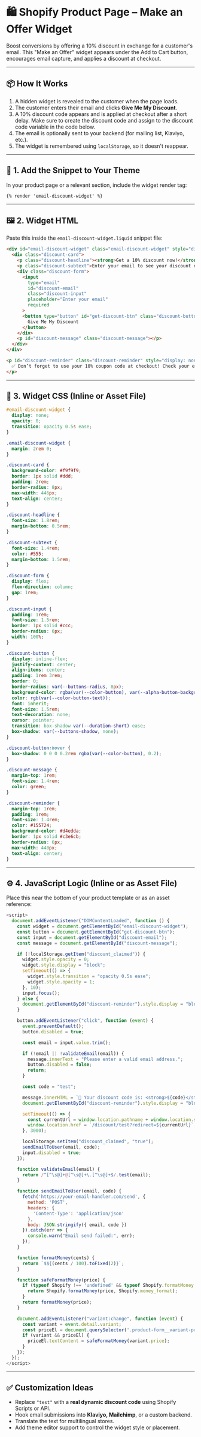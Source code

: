 # 🛍️ Shopify Product Page – Make an Offer Widget

Boost conversions by offering a 10% discount in exchange for a customer's email. This "Make an Offer" widget appears under the Add to Cart button, encourages email capture, and applies a discount at checkout.

---

## 📦 How It Works

1. A hidden widget is revealed to the customer when the page loads.
2. The customer enters their email and clicks **Give Me My Discount**.
3. A 10% discount code appears and is applied at checkout after a short delay. Make sure to create the discount code and assign to the discount code variable in the code below.
4. The email is optionally sent to your backend (for mailing list, Klaviyo, etc.).
5. The widget is remembered using `localStorage`, so it doesn't reappear.

---

## 🧩 1. Add the Snippet to Your Theme

In your product page or a relevant section, include the widget render tag:

```liquid
{% render 'email-discount-widget' %}
```

---

## 🖼️ 2. Widget HTML

Paste this inside the `email-discount-widget.liquid` snippet file:

```html
<div id="email-discount-widget" class="email-discount-widget" style="display: none;">
  <div class="discount-card">
    <p class="discount-headline"><strong>Get a 10% discount now!</strong></p>
    <p class="discount-subtext">Enter your email to see your discount now.</p>
    <div class="discount-form">
      <input
        type="email"
        id="discount-email"
        class="discount-input"
        placeholder="Enter your email"
        required
      >
      <button type="button" id="get-discount-btn" class="discount-button">
        Give Me My Discount
      </button>
    </div>
    <p id="discount-message" class="discount-message"></p>
  </div>
</div>

<p id="discount-reminder" class="discount-reminder" style="display: none; margin-top: 1rem;">
  ✅ Don’t forget to use your 10% coupon code at checkout! Check your email or checkout now to see your discount.
</p>
```

---

## 🎨 3. Widget CSS (Inline or Asset File)

```css
#email-discount-widget {
  display: none;
  opacity: 0;
  transition: opacity 0.5s ease;
}

.email-discount-widget {
  margin: 2rem 0;
}

.discount-card {
  background-color: #f9f9f9;
  border: 1px solid #ddd;
  padding: 2rem;
  border-radius: 8px;
  max-width: 446px;
  text-align: center;
}

.discount-headline {
  font-size: 1.8rem;
  margin-bottom: 0.5rem;
}

.discount-subtext {
  font-size: 1.4rem;
  color: #555;
  margin-bottom: 1.5rem;
}

.discount-form {
  display: flex;
  flex-direction: column;
  gap: 1rem;
}

.discount-input {
  padding: 1rem;
  font-size: 1.5rem;
  border: 1px solid #ccc;
  border-radius: 6px;
  width: 100%;
}

.discount-button {
  display: inline-flex;
  justify-content: center;
  align-items: center;
  padding: 1rem 3rem;
  border: 0;
  border-radius: var(--buttons-radius, 8px);
  background-color: rgba(var(--color-button), var(--alpha-button-background));
  color: rgb(var(--color-button-text));
  font: inherit;
  font-size: 1.5rem;
  text-decoration: none;
  cursor: pointer;
  transition: box-shadow var(--duration-short) ease;
  box-shadow: var(--buttons-shadow, none);
}

.discount-button:hover {
  box-shadow: 0 0 0 0.2rem rgba(var(--color-button), 0.2);
}

.discount-message {
  margin-top: 1rem;
  font-size: 1.4rem;
  color: green;
}

.discount-reminder {
  margin-top: 1rem;
  padding: 1rem;
  font-size: 1.4rem;
  color: #155724;
  background-color: #d4edda;
  border: 1px solid #c3e6cb;
  border-radius: 6px;
  max-width: 440px;
  text-align: center;
}
```

---

## ⚙️ 4. JavaScript Logic (Inline or as Asset File)

Place this near the bottom of your product template or as an asset reference:

```javascript
<script>
  document.addEventListener("DOMContentLoaded", function () {
    const widget = document.getElementById("email-discount-widget");
    const button = document.getElementById("get-discount-btn");
    const input = document.getElementById("discount-email");
    const message = document.getElementById("discount-message");

    if (!localStorage.getItem("discount_claimed")) {
      widget.style.opacity = 0;
      widget.style.display = "block";
      setTimeout(() => {
        widget.style.transition = "opacity 0.5s ease";
        widget.style.opacity = 1;
      }, 10);
      input.focus();
    } else {
      document.getElementById("discount-reminder").style.display = "block";
    }

    button.addEventListener("click", function (event) {
      event.preventDefault();
      button.disabled = true;

      const email = input.value.trim();

      if (!email || !validateEmail(email)) {
        message.innerText = "Please enter a valid email address.";
        button.disabled = false;
        return;
      }

      const code = "test";

      message.innerHTML = `🎉 Your discount code is: <strong>${code}</strong><br>It will be automatically applied at checkout.`;
      document.getElementById("discount-reminder").style.display = "block";

      setTimeout(() => {
        const currentUrl = window.location.pathname + window.location.search;
        window.location.href = `/discount/test?redirect=${currentUrl}`;
      }, 3000);

      localStorage.setItem("discount_claimed", "true");
      sendEmailToUser(email, code);
      input.disabled = true;
    });

    function validateEmail(email) {
      return /^[^\s@]+@[^\s@]+\.[^\s@]+$/.test(email);
    }

    function sendEmailToUser(email, code) {
      fetch('https://your-email-handler.com/send', {
        method: 'POST',
        headers: {
          'Content-Type': 'application/json'
        },
        body: JSON.stringify({ email, code })
      }).catch(err => {
        console.warn("Email send failed:", err);
      });
    }

    function formatMoney(cents) {
      return `$${(cents / 100).toFixed(2)}`;
    }

    function safeFormatMoney(price) {
      if (typeof Shopify !== 'undefined' && typeof Shopify.formatMoney === 'function') {
        return Shopify.formatMoney(price, Shopify.money_format);
      }
      return formatMoney(price);
    }

    document.addEventListener("variant:change", function (event) {
      const variant = event.detail.variant;
      const priceEl = document.querySelector('.product-form__variant-price');
      if (variant && priceEl) {
        priceEl.textContent = safeFormatMoney(variant.price);
      }
    });
  });
</script>
```

---

## ✅ Customization Ideas

- Replace `"test"` with a **real dynamic discount code** using Shopify Scripts or API.
- Hook email submissions into **Klaviyo, Mailchimp**, or a custom backend.
- Translate the text for multilingual stores.
- Add theme editor support to control the widget style or placement.
